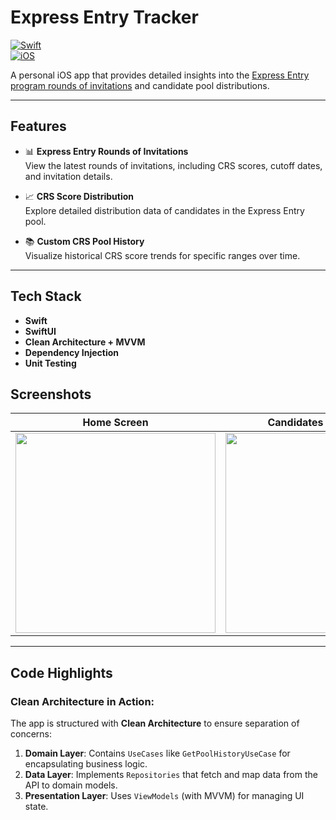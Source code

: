# **Express Entry Tracker**  
[![Swift](https://img.shields.io/badge/Swift-5.0-orange)](https://swift.org/)  
[![iOS](https://img.shields.io/badge/iOS-18%2B-blue)](https://developer.apple.com/ios/)  

A personal iOS app that provides detailed insights into the [Express Entry program rounds of invitations](https://www.canada.ca/en/immigration-refugees-citizenship/services/immigrate-canada/express-entry/submit-profile/rounds-invitations.html) and candidate pool distributions.

---

## **Features**
- 📊 **Express Entry Rounds of Invitations**  
  View the latest rounds of invitations, including CRS scores, cutoff dates, and invitation details.
  
- 📈 **CRS Score Distribution**  
  Explore detailed distribution data of candidates in the Express Entry pool.

- 📚 **Custom CRS Pool History**  
  Visualize historical CRS score trends for specific ranges over time.

---

## **Tech Stack**
- **Swift**
- **SwiftUI**
- **Clean Architecture + MVVM**
- **Dependency Injection**
- **Unit Testing**


## **Screenshots**
| **Home Screen**                          | **Candidates Distribution** | **Pool History** |
|------------------------------------------|--------------------------------------------|--------------------------------------------|
| <img src="https://github.com/user-attachments/assets/eba3bcef-d181-4854-919c-ecb78d401219" width="320"> | <img src="https://github.com/user-attachments/assets/fd15f1c4-f10a-44ac-bdd4-e7d58a4b5a87" width="320"> | <img src="https://github.com/user-attachments/assets/7546a0c0-4b43-4f38-bff1-5884b0a7dea4" width="320"> |


---

## **Code Highlights**
### Clean Architecture in Action:
The app is structured with **Clean Architecture** to ensure separation of concerns:
1. **Domain Layer**: Contains `UseCases` like `GetPoolHistoryUseCase` for encapsulating business logic.  
2. **Data Layer**: Implements `Repositories` that fetch and map data from the API to domain models.  
3. **Presentation Layer**: Uses `ViewModels` (with MVVM) for managing UI state.
